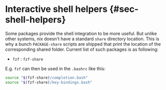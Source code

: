 # Interactive shell helpers {#sec-shell-helpers}

Some packages provide the shell integration to be more useful. But unlike other systems, nix doesn't have a standard `share` directory location. This is why a bunch `PACKAGE-share` scripts are shipped that print the location of the corresponding shared folder. Current list of such packages is as following:

- `fzf` : `fzf-share`

E.g. `fzf` can then be used in the `.bashrc` like this:

```bash
source "$(fzf-share)/completion.bash"
source "$(fzf-share)/key-bindings.bash"
```

